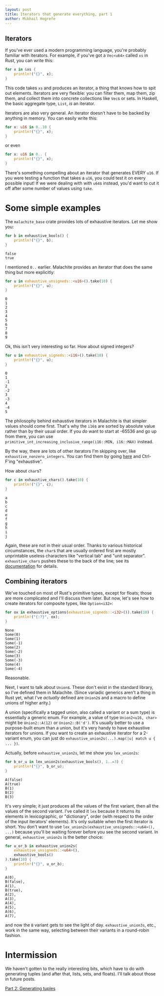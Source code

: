 ```yaml
---
layout: post
title: Iterators that generate everything, part 1
author: Mikhail Hogrefe
---
```


## Iterators

If you've ever used a modern programming language, you're probably familiar with iterators. For example,
if you've got a `Vec<u64>` called `xs` in Rust, you can write this:
```rust
for x in &xs {
    println!("{}", x);
}
```
This code takes `xs` and produces an iterator, a thing that knows how to spit out elements. Iterators
are very flexible: you can filter them, map them, zip them, and collect them into concrete
collections like `Vec`s or sets. In Haskell, the basic aggregate type, `List`, _is_ an iterator.

Iterators are also very general. An iterator doesn't have to be backed by anything in memory. You can
easily write this:
```rust
for x: u16 in 0..10 {
    println!("{}", x);
}
```
or even
```rust
for x: u16 in 0.. {
    println!("{}", x);
}
```

There's something compelling about an iterator that generates EVERY `u16`. If you were testing a
function that takes a `u16`, you could test it on every possible input! If we were dealing with
with `u64`s instead, you'd want to cut it off after some number of values using `take`.

# Some simple examples

The `malachite_base` crate provides lots of exhaustive iterators. Let me show you:
```rust
for b in exhaustive_bools() {
    println!("{}", b);
}
```
```
false
true
```
I mentioned `0..` earlier. Malachite provides an iterator that does the same thing but more
explicitly:
```rust
for u in exhaustive_unsigneds::<u16>().take(10) {
    println!("{}", u);
}
```
```
0
1
2
3
4
5
6
7
8
9
```
Ok, this isn't very interesting so far. How about signed integers?
```rust
for u in exhaustive_signeds::<i16>().take(10) {
    println!("{}", u);
}
```
```
0
1
-1
2
-2
3
-3
4
-4
5
```
The philosophy behind exhaustive iterators in Malachite is that simpler values should come first.
That's why the `i16`s are sorted by absolute value rather than by their usual order. If you _do_ want
to start at -65536 and go up from there, you can use
`primitive_int_increasing_inclusive_range(i16::MIN, i16::MAX)` instead.

By the way, there are lots of other iterators I'm skipping over, like `exhaustive_nonzero_integers`. You can find them by going
[here](https://docs.rs/malachite-base/latest/malachite_base/all.html) and Ctrl-F'ing "exhaustive".

How about `char`s?
```rust
for c in exhaustive_chars().take(10) {
    println!("{}", c);
}
```
```
a
b
c
d
e
f
g
h
i
j
```
Again, these are not in their usual order. Thanks to various historical circumstances, the `char`s
that are usually ordered first are mostly unprintable useless characters like "vertical tab" and
"unit separator". `exhaustive_chars` pushes these to the back of the line; see its
[documentation](https://docs.rs/malachite-base/latest/malachite_base/chars/exhaustive/fn.exhaustive_chars.html)
for details.

## Combining iterators
We've touched on most of Rust's primitive types, except for floats; those are more
complicated and I'll discuss them later. But now, let's see how to create iterators for
composite types, like `Option<i32>`:
```rust
for ox in exhaustive_options(exhaustive_signeds::<i32>()).take(10) {
    println!("{:?}", ox);
}
```
```
None
Some(0)
Some(1)
Some(-1)
Some(2)
Some(-2)
Some(3)
Some(-3)
Some(4)
Some(-4)
```
Reasonable.

Next, I want to talk about `Union`s. These don't exist in the standard library, so I've defined them in
Malachite. (Since variadic generics aren't a thing in Rust yet, what I've _actually_
defined are `Union2`s and a macro to define unions of higher arity.)

A union (specifically a tagged union, also called a variant or a sum type) is essentially a generic enum. For
example, a value of type `Union2<u16, char>` might be `Union2::A(12)` or `Union2::B('d')`.
It's usually better to use a purpose-built enum than a union, but it's very handy to have
exhaustive iterators for unions. If you want to create an exhaustive iterator for a 2-variant enum,
you can just do `exhaustive_union2s(...).map(|u| match u { ... })`.

Actually, before `exhaustive_union2s`, let me show you `lex_union2s`:
```rust
for b_or_u in lex_union2s(exhaustive_bools(), 1..=3) {
    println!("{}", b_or_u);
}
```
```
A(false)
A(true)
B(1)
B(2)
B(3)
```
It's very simple; it just produces all the values of the first variant, then all the values of
the second variant. I've called it `lex` because it returns its elements in lexicographic, or
"dictionary", order (with respect to the order of the input iterators' elements). It's only
suitable when the first iterator is short. You don't want to use
`lex_union2s(exhaustive_unsigneds::<u64>(), ...)` because you'll be waiting forever
before you see the second variant. In general, `exhaustive_union2s` is the better choice:
```rust
for u_or_b in exhaustive_union2s(
    exhaustive_unsigneds::<u64>(),
    exhaustive_bools()
).take(10) {
    println!("{}", u_or_b);
}
```
```
A(0),
B(false),
A(1),
B(true),
A(2),
A(3),
A(4),
A(5),
A(6),
A(7),
```
and now the `B` variant gets to see the light of day. `exhaustive_union3s`, etc., work in the same
way, selecting between their variants in a round-robin fashion.

# Intermission

We haven't gotten to the really interesting bits, which have to do with generating
tuples (and after that, lists, sets, and floats). I'll talk about those in future posts.

[Part 2: Generating tuples](/2022-07-03-exhaustive)
